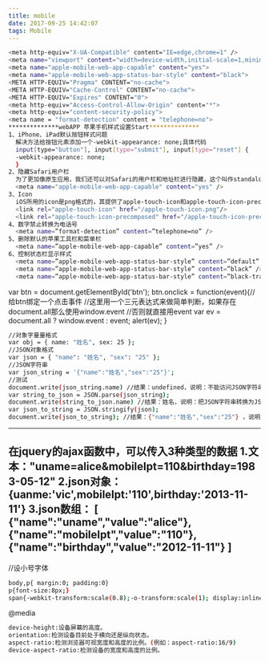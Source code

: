 ```yaml
---
title: mobile
date: 2017-09-25 14:42:07
tags: Mobile
---
```


``` bash
<meta http-equiv="X-UA-Compatible" content="IE=edge,chrome=1" />
<meta name="viewport" content="width=device-width,initial-scale=1,minimum-scale=1,maximum-scale=1,user-scalable=no" />
<meta name="apple-mobile-web-app-capable" content="yes">
<meta name="apple-mobile-web-app-status-bar-style" content="black">
<META HTTP-EQUIV="Pragma" CONTENT="no-cache">
<META HTTP-EQUIV="Cache-Control" CONTENT="no-cache">
<META HTTP-EQUIV="Expires" CONTENT="0">
<meta http-equiv="Access-Control-Allow-Origin" content="*">
<meta http-equiv="content-security-policy">
<meta name = "format-detection" content = "telephone=no">
**************webAPP 苹果手机样式设置Start**************
1、iPhone、iPad默认按钮样式问题
  解决方法给按钮元素添加一个-webkit-appearance: none;具体代码
  input[type="button"], input[type="submit"], input[type="reset"] {
  -webkit-appearance: none;
  }
2、隐藏Safari用户栏
  为了更加像原生应用，我们还可以对Safari的用户栏和地址栏进行隐藏，这个叫作standalone模式，加入以下meta进入此模式：
  <meta name="apple-mobile-web-app-capable" content="yes" /> 
3、Icon
  iOS所用的icon是png格式的，其提供了apple-touch-icon和apple-touch-icon-precomposed两种icon，使用方式如下：
  <link rel="apple-touch-icon" href="/apple-touch-icon.png"/> 
  <link rel="apple-touch-icon-precomposed" href="/apple-touch-icon-precomposed.png"/>
4、数字禁止转换为电话号
  <meta name=”format-detection” content=”telephone=no” />
5、删除默认的苹果工具栏和菜单栏
  <meta name=”apple-mobile-web-app-capable” content=”yes” />
6、控制状态栏显示样式
  <meta name=”apple-mobile-web-app-status-bar-style” content=”default” />默认样式
  <meta name=”apple-mobile-web-app-status-bar-style” content=”black” />黑色
  <meta name=”apple-mobile-web-app-status-bar-style” content=”black-translucent” />透明
```
<!--more-->

var btn = document.getElementById('btn');
btn.onclick = function(event){//给btn绑定一个点击事件
  //这里用一个三元表达式来做简单判断，如果存在document.all那么使用window.event
  //否则就直接用event
  var ev = document.all ? window.event : event;
  alert(ev);
} 


``` bash
//对象字量量格式
var obj = { name: "姓名", sex: 25 };
//JSON对象格式
var json = { "name": "姓名", "sex": "25" };
//JSON字符串
var json_string = '{"name":"姓名","sex":"25"}';
//测试
document.write(json_string.name) //结果：undefined，说明：不能访问JSON字符串里面的数据
var string_to_json = JSON.parse(json_string);
document.write(string_to_json.name) //结果：姓名，说明：把JSON字符串转换为JSON对象格式后可以访问数据
var json_to_string = JSON.stringify(json);
document.write(json_to_string); //结果：{"name":"姓名","sex":"25"} ，说明：把JSON对象转换成了字符串
```
------------------------------------------
在jquery的ajax函数中，可以传入3种类型的数据
1.文本："uname=alice&mobileIpt=110&birthday=1983-05-12"
2.json对象：{uanme:'vic',mobileIpt:'110',birthday:'2013-11-11'}
3.json数组：
[
    {"name":"uname","value":"alice"},
    {"name":"mobileIpt","value":"110"},   
    {"name":"birthday","value":"2012-11-11"}
]
------------------------------------------

//设小号字体
``` bash
body,p{ margin:0; padding:0}
p{font-size:8px;}
span{-webkit-transform:scale(0.8);-o-transform:scale(1); display:inline-block}
```

@media
``` bash
device-height:设备屏幕的高度。
orientation:检测设备目前处于横向还是纵向状态。
aspect-ratio:检测浏览器可视宽度和高度的比例。(例如：aspect-ratio:16/9)
device-aspect-ratio:检测设备的宽度和高度的比例。
```

